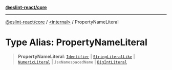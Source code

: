 [**@eslint-react/core**](../../README.md)

***

[@eslint-react/core](../../README.md) / [\<internal\>](../README.md) / PropertyNameLiteral

# Type Alias: PropertyNameLiteral

> **PropertyNameLiteral**: [`Identifier`](../interfaces/Identifier.md) \| [`StringLiteralLike`](StringLiteralLike.md) \| [`NumericLiteral`](../interfaces/NumericLiteral.md) \| `JsxNamespacedName` \| [`BigIntLiteral`](../interfaces/BigIntLiteral.md)
